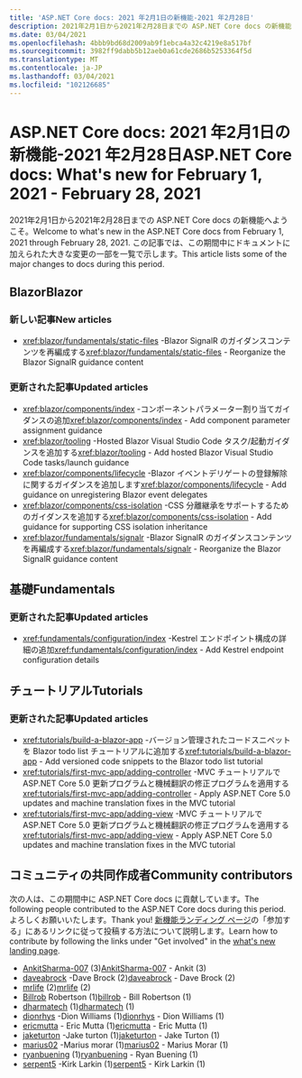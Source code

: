```yaml
---
title: 'ASP.NET Core docs: 2021 年2月1日の新機能-2021 年2月28日'
description: 2021年2月1日から2021年2月28日までの ASP.NET Core docs の新機能
ms.date: 03/04/2021
ms.openlocfilehash: 4bbb9bd68d2009ab9f1ebca4a32c4219e8a517bf
ms.sourcegitcommit: 3982ff9dabb5b12aeb0a61cde2686b5253364f5d
ms.translationtype: MT
ms.contentlocale: ja-JP
ms.lasthandoff: 03/04/2021
ms.locfileid: "102126685"
---
```

# <a name="aspnet-core-docs-whats-new-for-february-1-2021---february-28-2021"></a><span data-ttu-id="f297b-103">ASP.NET Core docs: 2021 年2月1日の新機能-2021 年2月28日</span><span class="sxs-lookup"><span data-stu-id="f297b-103">ASP.NET Core docs: What's new for February 1, 2021 - February 28, 2021</span></span>

<span data-ttu-id="f297b-104">2021年2月1日から2021年2月28日までの ASP.NET Core docs の新機能へようこそ。</span><span class="sxs-lookup"><span data-stu-id="f297b-104">Welcome to what's new in the ASP.NET Core docs from February 1, 2021 through February 28, 2021.</span></span> <span data-ttu-id="f297b-105">この記事では、この期間中にドキュメントに加えられた大きな変更の一部を一覧で示します。</span><span class="sxs-lookup"><span data-stu-id="f297b-105">This article lists some of the major changes to docs during this period.</span></span>

## <a name="blazor"></a><span data-ttu-id="f297b-106">Blazor</span><span class="sxs-lookup"><span data-stu-id="f297b-106">Blazor</span></span>

### <a name="new-articles"></a><span data-ttu-id="f297b-107">新しい記事</span><span class="sxs-lookup"><span data-stu-id="f297b-107">New articles</span></span>

- <span data-ttu-id="f297b-108"><xref:blazor/fundamentals/static-files> -Blazor SignalR のガイダンスコンテンツを再編成する</span><span class="sxs-lookup"><span data-stu-id="f297b-108"><xref:blazor/fundamentals/static-files> - Reorganize the Blazor SignalR guidance content</span></span>

### <a name="updated-articles"></a><span data-ttu-id="f297b-109">更新された記事</span><span class="sxs-lookup"><span data-stu-id="f297b-109">Updated articles</span></span>

- <span data-ttu-id="f297b-110"><xref:blazor/components/index> -コンポーネントパラメーター割り当てガイダンスの追加</span><span class="sxs-lookup"><span data-stu-id="f297b-110"><xref:blazor/components/index> - Add component parameter assignment guidance</span></span>
- <span data-ttu-id="f297b-111"><xref:blazor/tooling> -Hosted Blazor Visual Studio Code タスク/起動ガイダンスを追加する</span><span class="sxs-lookup"><span data-stu-id="f297b-111"><xref:blazor/tooling> - Add hosted Blazor Visual Studio Code tasks/launch guidance</span></span>
- <span data-ttu-id="f297b-112"><xref:blazor/components/lifecycle> -Blazor イベントデリゲートの登録解除に関するガイダンスを追加します</span><span class="sxs-lookup"><span data-stu-id="f297b-112"><xref:blazor/components/lifecycle> - Add guidance on unregistering Blazor event delegates</span></span>
- <span data-ttu-id="f297b-113"><xref:blazor/components/css-isolation> -CSS 分離継承をサポートするためのガイダンスを追加する</span><span class="sxs-lookup"><span data-stu-id="f297b-113"><xref:blazor/components/css-isolation> - Add guidance for supporting CSS isolation inheritance</span></span>
- <span data-ttu-id="f297b-114"><xref:blazor/fundamentals/signalr> -Blazor SignalR のガイダンスコンテンツを再編成する</span><span class="sxs-lookup"><span data-stu-id="f297b-114"><xref:blazor/fundamentals/signalr> - Reorganize the Blazor SignalR guidance content</span></span>

## <a name="fundamentals"></a><span data-ttu-id="f297b-115">基礎</span><span class="sxs-lookup"><span data-stu-id="f297b-115">Fundamentals</span></span>

### <a name="updated-articles"></a><span data-ttu-id="f297b-116">更新された記事</span><span class="sxs-lookup"><span data-stu-id="f297b-116">Updated articles</span></span>

- <span data-ttu-id="f297b-117"><xref:fundamentals/configuration/index> -Kestrel エンドポイント構成の詳細の追加</span><span class="sxs-lookup"><span data-stu-id="f297b-117"><xref:fundamentals/configuration/index> - Add Kestrel endpoint configuration details</span></span>

## <a name="tutorials"></a><span data-ttu-id="f297b-118">チュートリアル</span><span class="sxs-lookup"><span data-stu-id="f297b-118">Tutorials</span></span>

### <a name="updated-articles"></a><span data-ttu-id="f297b-119">更新された記事</span><span class="sxs-lookup"><span data-stu-id="f297b-119">Updated articles</span></span>

- <span data-ttu-id="f297b-120"><xref:tutorials/build-a-blazor-app> -バージョン管理されたコードスニペットを Blazor todo list チュートリアルに追加する</span><span class="sxs-lookup"><span data-stu-id="f297b-120"><xref:tutorials/build-a-blazor-app> - Add versioned code snippets to the Blazor todo list tutorial</span></span>
- <span data-ttu-id="f297b-121"><xref:tutorials/first-mvc-app/adding-controller> -MVC チュートリアルで ASP.NET Core 5.0 更新プログラムと機械翻訳の修正プログラムを適用する</span><span class="sxs-lookup"><span data-stu-id="f297b-121"><xref:tutorials/first-mvc-app/adding-controller> - Apply ASP.NET Core 5.0 updates and machine translation fixes in the MVC tutorial</span></span>
- <span data-ttu-id="f297b-122"><xref:tutorials/first-mvc-app/adding-view> -MVC チュートリアルで ASP.NET Core 5.0 更新プログラムと機械翻訳の修正プログラムを適用する</span><span class="sxs-lookup"><span data-stu-id="f297b-122"><xref:tutorials/first-mvc-app/adding-view> - Apply ASP.NET Core 5.0 updates and machine translation fixes in the MVC tutorial</span></span>

## <a name="community-contributors"></a><span data-ttu-id="f297b-123">コミュニティの共同作成者</span><span class="sxs-lookup"><span data-stu-id="f297b-123">Community contributors</span></span>

<span data-ttu-id="f297b-124">次の人は、この期間中に ASP.NET Core docs に貢献しています。</span><span class="sxs-lookup"><span data-stu-id="f297b-124">The following people contributed to the ASP.NET Core docs during this period.</span></span> <span data-ttu-id="f297b-125">よろしくお願いいたします。</span><span class="sxs-lookup"><span data-stu-id="f297b-125">Thank you!</span></span> <span data-ttu-id="f297b-126">[新機能ランディング ページ](index.yml)の「参加する」にあるリンクに従って投稿する方法について説明します。</span><span class="sxs-lookup"><span data-stu-id="f297b-126">Learn how to contribute by following the links under "Get involved" in the [what's new landing page](index.yml).</span></span>

- <span data-ttu-id="f297b-127">[AnkitSharma-007](https://github.com/AnkitSharma-007) (3)</span><span class="sxs-lookup"><span data-stu-id="f297b-127">[AnkitSharma-007](https://github.com/AnkitSharma-007) - Ankit (3)</span></span>
- <span data-ttu-id="f297b-128">[daveabrock](https://github.com/daveabrock) -Dave Brock (2)</span><span class="sxs-lookup"><span data-stu-id="f297b-128">[daveabrock](https://github.com/daveabrock) - Dave Brock (2)</span></span>
- <span data-ttu-id="f297b-129">[mrlife](https://github.com/mrlife) (2)</span><span class="sxs-lookup"><span data-stu-id="f297b-129">[mrlife](https://github.com/mrlife) (2)</span></span>
- <span data-ttu-id="f297b-130">[Billrob](https://github.com/billrob) Robertson (1)</span><span class="sxs-lookup"><span data-stu-id="f297b-130">[billrob](https://github.com/billrob) - Bill Robertson (1)</span></span>
- <span data-ttu-id="f297b-131">[dharmatech](https://github.com/dharmatech) (1)</span><span class="sxs-lookup"><span data-stu-id="f297b-131">[dharmatech](https://github.com/dharmatech) (1)</span></span>
- <span data-ttu-id="f297b-132">[dionrhys](https://github.com/dionrhys) -Dion Williams (1)</span><span class="sxs-lookup"><span data-stu-id="f297b-132">[dionrhys](https://github.com/dionrhys) - Dion Williams (1)</span></span>
- <span data-ttu-id="f297b-133">[ericmutta](https://github.com/ericmutta) - Eric Mutta (1)</span><span class="sxs-lookup"><span data-stu-id="f297b-133">[ericmutta](https://github.com/ericmutta) - Eric Mutta (1)</span></span>
- <span data-ttu-id="f297b-134">[jaketurton](https://github.com/jaketurton) -Jake turton (1)</span><span class="sxs-lookup"><span data-stu-id="f297b-134">[jaketurton](https://github.com/jaketurton) - Jake Turton (1)</span></span>
- <span data-ttu-id="f297b-135">[marius02](https://github.com/marius02) -Marius morar (1)</span><span class="sxs-lookup"><span data-stu-id="f297b-135">[marius02](https://github.com/marius02) - Marius Morar (1)</span></span>
- <span data-ttu-id="f297b-136">[ryanbuening](https://github.com/ryanbuening) (1)</span><span class="sxs-lookup"><span data-stu-id="f297b-136">[ryanbuening](https://github.com/ryanbuening) - Ryan Buening (1)</span></span>
- <span data-ttu-id="f297b-137">[serpent5](https://github.com/serpent5) -Kirk Larkin (1)</span><span class="sxs-lookup"><span data-stu-id="f297b-137">[serpent5](https://github.com/serpent5) - Kirk Larkin (1)</span></span>
